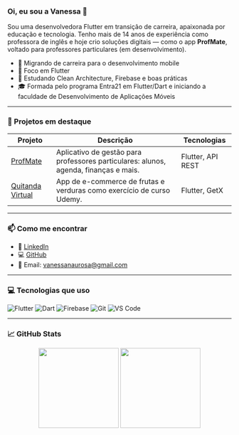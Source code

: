 ### Oi, eu sou a Vanessa 👋

Sou uma desenvolvedora Flutter em transição de carreira, apaixonada por educação e tecnologia. Tenho mais de 14 anos de experiência como professora de inglês e hoje crio soluções digitais — como o app **ProfMate**, voltado para professores particulares (em desenvolvimento).

- 🔭 Migrando de carreira para o desenvolvimento mobile
- 📱 Foco em Flutter
- 🧠 Estudando Clean Architecture, Firebase e boas práticas
- 🎓 Formada pelo programa Entra21 em Flutter/Dart e iniciando a faculdade de Desenvolvimento de Aplicações Móveis

---

### 🌟 Projetos em destaque

| Projeto | Descrição | Tecnologias |
|--------|-----------|-------------|
| [ProfMate](https://github.com/VanessaNRosa/profmate) | Aplicativo de gestão para professores particulares: alunos, agenda, finanças e mais. | Flutter, API REST |
| [Quitanda Virtual](https://github.com/VanessaNRosa/quitanda_virtual) | App de e-commerce de frutas e verduras como exercício de curso Udemy. | Flutter, GetX |

---

### 📫 Como me encontrar

- 💼 [LinkedIn](https://www.linkedin.com/in/vanessa-nau-rosa-a34524331/)
- 💻 [GitHub](https://github.com/VanessaNRosa)
- 📨 Email: vanessanaurosa@gmail.com

---

### 💻 Tecnologias que uso

![Flutter](https://img.shields.io/badge/Flutter-02569B?style=flat&logo=flutter&logoColor=white)
![Dart](https://img.shields.io/badge/Dart-0175C2?style=flat&logo=dart&logoColor=white)
![Firebase](https://img.shields.io/badge/Firebase-FFCA28?style=flat&logo=firebase&logoColor=black)
![Git](https://img.shields.io/badge/Git-F05032?style=flat&logo=git&logoColor=white)
![VS Code](https://img.shields.io/badge/VS%20Code-007ACC?style=flat&logo=visual-studio-code&logoColor=white)

---

### 📈 GitHub Stats

<p align="center">
  <img height="180em" src="https://github-readme-stats.vercel.app/api?username=VanessaNRosa&show_icons=true&theme=default" />
  <img height="180em" src="https://github-readme-stats.vercel.app/api/top-langs/?username=VanessaNRosa&layout=compact&langs_count=6&theme=default"/>
</p>
